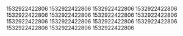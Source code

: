 1532922422806
1532922422806
1532922422806
1532922422806
1532922422806
1532922422806
1532922422806
1532922422806
1532922422806
1532922422806
1532922422806
1532922422806
1532922422806
1532922422806
1532922422806